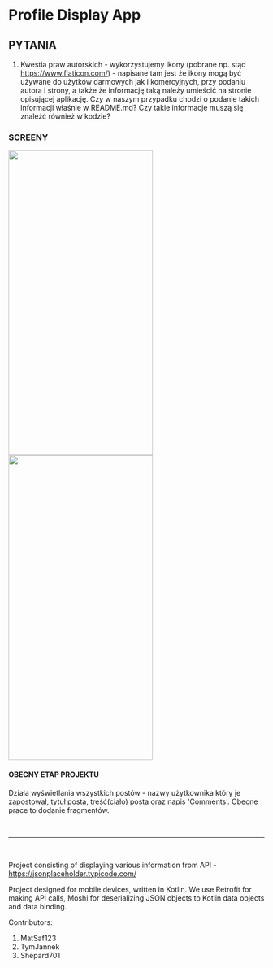 # Profile Display App

## PYTANIA

1. Kwestia praw autorskich - wykorzystujemy ikony (pobrane np. stąd https://www.flaticon.com/) - napisane tam jest że ikony mogą być używane do użytków darmowych jak i komercyjnych, przy podaniu autora i strony, a także że informację taką należy umieścić na stronie opisującej aplikację. Czy w naszym przypadku chodzi o podanie takich informacji właśnie w README.md? Czy takie informacje muszą się znaleźć również w kodzie?

### SCREENY
<img src = "https://camo.githubusercontent.com/d228a3986948524a23d811ac1275d52a74e37153/68747470733a2f2f692e696d6775722e636f6d2f34556e726e63742e6a7067"
data-canonical-src = "https://i.imgur.com/4Unrnct.jpg" width="284" height="600" />
<img src = "https://camo.githubusercontent.com/bf180b84a96771e2bd1b7ccf59e4c2478d2d8403/68747470733a2f2f692e696d6775722e636f6d2f565558785977372e6a7067"
data-canonical-src = "https://i.imgur.com/VUXxYw7.jpg" width="284" height="600" />


#### OBECNY ETAP PROJEKTU

Działa wyświetlania wszystkich postów - nazwy użytkownika który je zapostował, tytuł posta, treść(ciało) posta oraz napis 'Comments'. Obecne prace to dodanie fragmentów.

<br /><hr /><br />


Project consisting of displaying various information from API - https://jsonplaceholder.typicode.com/

Project designed for mobile devices, written in Kotlin.
We use Retrofit for making API calls, Moshi for deserializing JSON objects to Kotlin data objects and data binding.

Contributors:
1. MatSaf123
2. TymJannek
3. Shepard701
